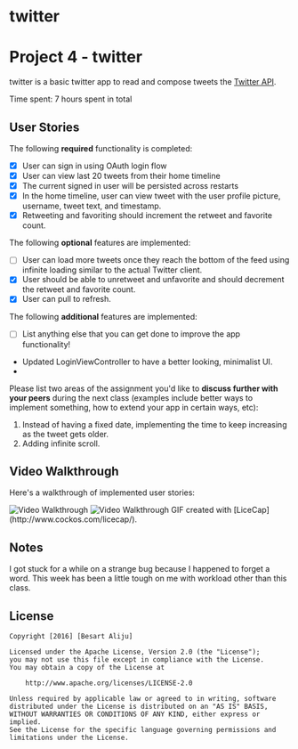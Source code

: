 # twitter
# Project 4 - twitter

twitter is a basic twitter app to read and compose tweets the [Twitter API](https://apps.twitter.com/).

Time spent: 7 hours spent in total

## User Stories

The following **required** functionality is completed:

- [X] User can sign in using OAuth login flow
- [X] User can view last 20 tweets from their home timeline
- [X] The current signed in user will be persisted across restarts
- [X] In the home timeline, user can view tweet with the user profile picture, username, tweet text, and timestamp.
- [X] Retweeting and favoriting should increment the retweet and favorite count.

The following **optional** features are implemented:

- [ ] User can load more tweets once they reach the bottom of the feed using infinite loading similar to the actual Twitter client.
- [X] User should be able to unretweet and unfavorite and should decrement the retweet and favorite count.
- [X] User can pull to refresh.

The following **additional** features are implemented:

- [ ] List anything else that you can get done to improve the app functionality!
- Updated LoginViewController to have a better looking, minimalist UI.
- 

Please list two areas of the assignment you'd like to **discuss further with your peers** during the next class (examples include better ways to implement something, how to extend your app in certain ways, etc):

1. Instead of having a fixed date, implementing the time to keep increasing as the tweet gets older.
2. Adding infinite scroll. 

## Video Walkthrough 

Here's a walkthrough of implemented user stories:

<img src='http://i.imgur.com/WwwcpGN.gif' title='Video Walkthrough' width='' alt='Video Walkthrough' />
<img src='http://i.imgur.com/x6H45de.gif' title='Video Walkthrough' width='' alt='Video Walkthrough' />
GIF created with [LiceCap](http://www.cockos.com/licecap/).

## Notes

I got stuck for a while on a strange bug because I happened to forget a word. This week has been a little tough on me with workload other than this class. 

## License

    Copyright [2016] [Besart Aliju]

    Licensed under the Apache License, Version 2.0 (the "License");
    you may not use this file except in compliance with the License.
    You may obtain a copy of the License at

        http://www.apache.org/licenses/LICENSE-2.0

    Unless required by applicable law or agreed to in writing, software
    distributed under the License is distributed on an "AS IS" BASIS,
    WITHOUT WARRANTIES OR CONDITIONS OF ANY KIND, either express or implied.
    See the License for the specific language governing permissions and
    limitations under the License.
